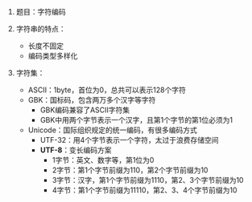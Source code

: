 1. 题目：字符编码

2. 字符串的特点：
   
   + 长度不固定
   + 编码类型多样化

3. 字符集：

    + ASCII：1byte，首位为0，总共可以表示128个字符
    + GBK：国标码，包含两万多个汉字等字符
      + GBK编码兼容了ASCII字符集
      + GBK中用两个字节表示一个汉字，且第1个字节的第1位必须为1
    + Unicode：国际组织规定的统一编码，有很多编码方式
      + UTF-32：用4个字节表示一个字符，太过于浪费存储空间
      + **UTF-8**：变长编码方案
        + 1字节：英文、数字等，第1位为0
        + 2字节：第1个字节前缀为110，第2个字节前缀为10
        + 3字节：汉字，第1个字节前缀为1110，第2、3个字节前缀为10
        + 4字节：第1个字节前缀为11110，第2、3、4个字节前缀为10